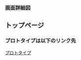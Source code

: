 ### 画面詳細図
## トップページ
### プロトタイプは以下のリンク先
[プロトタイプ](https://www.figma.com/file/DYPRUY5ThM6KcMcjHO6g18/Untitled?node-id=0%3A1)
